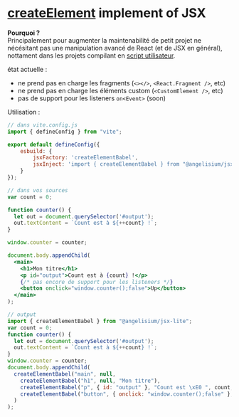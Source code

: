# [createElement][index] implement of JSX

**Pourquoi ?**   
Principalement pour augmenter la maintenabilité de petit projet ne nécésitant
pas une manipulation avancé de React (et de JSX en général), nottament dans les
projets compilant en [script utilisateur][userscript].


état actuelle :
 - ne prend pas en charge les fragments (`<></>`, `<React.Fragment />`, etc)
 - ne prend pas en charge les éléments custom (`<CustomElement />`, etc)
 - pas de support pour les listeners `on<Event>` (soon)

Utilisation :

```js
// dans vite.config.js
import { defineConfig } from "vite";

export default defineConfig({
	esbuild: {
		jsxFactory: 'createElementBabel',
		jsxInject: 'import { createElementBabel } from "@angelisium/jsx-lite";'
	}
});
```

```jsx
// dans vos sources
var count = 0;

function counter() {
  let out = document.querySelector('#output');
  out.textContent = `Count est à ${++count} !`;
}

window.counter = counter;

document.body.appendChild(
  <main>
    <h1>Mon titre</h1>
    <p id="output">Count est à {count} !</p>
    {/* pas encore de support pour les listeners */}
    <button onclick="window.counter();false">Up</button>
  </main>
);

// output
import { createElementBabel } from "@angelisium/jsx-lite";
var count = 0;
function counter() {
  let out = document.querySelector('#output');
  out.textContent = `Count est à ${++count} !`;
}
window.counter = counter;
document.body.appendChild(
  createElementBabel("main", null,
    createElementBabel("h1", null, "Mon titre"),
    createElementBabel("p", { id: "output" }, "Count est \xE0 ", count, " !"),
    createElementBabel("button", { onclick: "window.counter();false" }, "Up")
  )
);
```

[index]: ./source/index.js
[userscript]: https://en.wikipedia.org/wiki/Userscript